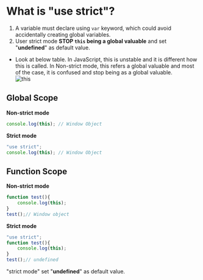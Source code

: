 # What is "use strict"?

1. A variable must declare using `var` keyword, which could avoid accidentally creating global variables.
2. User strict mode **STOP `this` being a global valuable** and set "**undefined**" as default value.

- Look at below table. In JavaScript, this is unstable and it is different how this is called. In Non-strict mode, this refers a global valuable and most of the case, it is confused and stop being as a global valuable.   
![this](http://www.hirokoymj.com/images/JavaScript-this_updated2.png)


## Global Scope

**Non-strict mode**
```js
console.log(this); // Window Object
```

**Strict mode**
```js
"use strict";
console.log(this); // Window Object
```

## Function Scope
**Non-strict mode**

```js
function test(){
    console.log(this);
}
test();// Window object
```

**Strict mode**
```js
"use strict";
function test(){
    console.log(this);
}
test();// undefined
```
"strict mode" set "**undefined**" as default value.